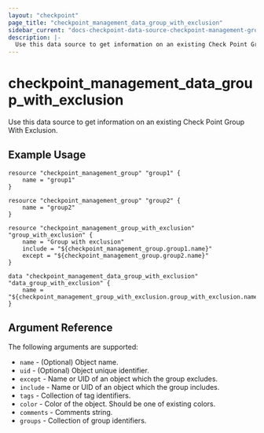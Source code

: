```yaml
---
layout: "checkpoint"
page_title: "checkpoint_management_data_group_with_exclusion"
sidebar_current: "docs-checkpoint-data-source-checkpoint-management-group-with-exclusion"
description: |-
  Use this data source to get information on an existing Check Point Group With Exclusion.
---
```


# checkpoint_management_data_group_with_exclusion

Use this data source to get information on an existing Check Point Group With Exclusion.

## Example Usage


```hcl
resource "checkpoint_management_group" "group1" {
    name = "group1"
}

resource "checkpoint_management_group" "group2" {
    name = "group2"
}

resource "checkpoint_management_group_with_exclusion" "group_with_exclusion" {
    name = "Group with exclusion"
    include = "${checkpoint_management_group.group1.name}"
    except = "${checkpoint_management_group.group2.name}"
}

data "checkpoint_management_data_group_with_exclusion" "data_group_with_exclusion" {
    name = "${checkpoint_management_group_with_exclusion.group_with_exclusion.name}"
}
```

## Argument Reference

The following arguments are supported:

* `name` - (Optional) Object name. 
* `uid` - (Optional) Object unique identifier. 
* `except` - Name or UID of an object which the group excludes. 
* `include` - Name or UID of an object which the group includes. 
* `tags` - Collection of tag identifiers.
* `color` - Color of the object. Should be one of existing colors. 
* `comments` - Comments string. 
* `groups` - Collection of group identifiers.
